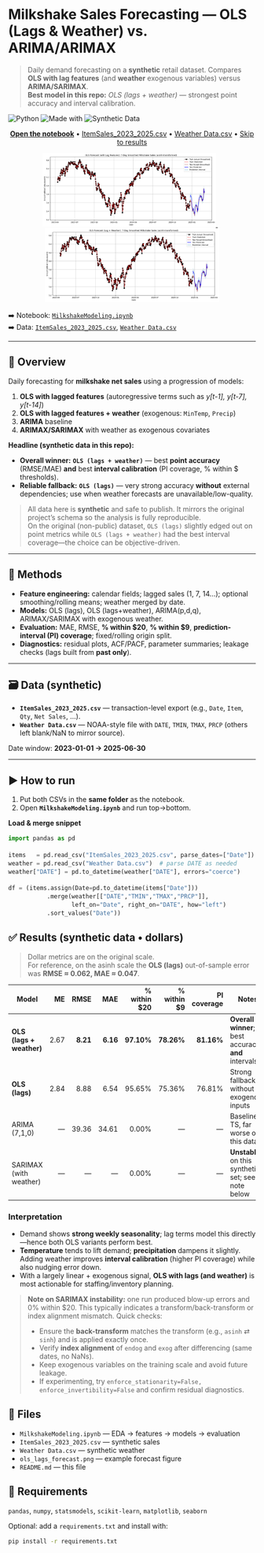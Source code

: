 # Milkshake Sales Forecasting — OLS (Lags & Weather) vs. ARIMA/ARIMAX

> Daily demand forecasting on a **synthetic** retail dataset. Compares **OLS with lag features** (and **weather** exogenous variables) versus **ARIMA/SARIMAX**.  
> **Best model in this repo:** *OLS (lags + weather)* — strongest point accuracy and interval calibration.

<!-- Badges (optional). Remove any you don't want. -->
![Python](https://img.shields.io/badge/Python-3.9%2B-blue)
![Made with](https://img.shields.io/badge/Stack-pandas%20%7C%20statsmodels%20%7C%20matplotlib-informational)
![Synthetic Data](https://img.shields.io/badge/Data-Synthetic-success)

<p align="center">
  <a href="MilkshakeModeling.ipynb"><b>Open the notebook</b></a> •
  <a href="ItemSales_2023_2025.csv">ItemSales_2023_2025.csv</a> •
  <a href="Weather Data.csv">Weather Data.csv</a> •
  <a href="#-results-synthetic-data--dollars">Skip to results</a>
</p>

<p align="center">
  <a href="MilkshakeModeling.ipynb">
    <img src="ols_lags_forecast.png" alt="OLS (lags) preview" height="150">
  </a>
  &nbsp;&nbsp;
  <a href="MilkshakeModeling.ipynb">
    <img src="ols_lags_weather_forecast.png" alt="OLS (lags + weather) preview" height="150">
  </a>
</p>



➡️ Notebook: [`MilkshakeModeling.ipynb`](./MilkshakeModeling.ipynb)  
➡️ Data: [`ItemSales_2023_2025.csv`](./ItemSales_2023_2025.csv), [`Weather Data.csv`](./Weather%20Data.csv)

---

## 🧭 Overview
Daily forecasting for **milkshake net sales** using a progression of models:

1. **OLS with lagged features** (autoregressive terms such as *y[t-1], y[t-7], y[t-14]*)
2. **OLS with lagged features + weather** (exogenous: `MinTemp`, `Precip`)
3. **ARIMA** baseline
4. **ARIMAX/SARIMAX** with weather as exogenous covariates

**Headline (synthetic data in this repo):**  
- **Overall winner:** **`OLS (lags + weather)`** — best **point accuracy** (RMSE/MAE) **and** best **interval calibration** (PI coverage, % within \$ thresholds).  
- **Reliable fallback:** **`OLS (lags)`** — very strong accuracy **without** external dependencies; use when weather forecasts are unavailable/low-quality.

> All data here is **synthetic** and safe to publish. It mirrors the original project’s schema so the analysis is fully reproducible.  
> On the original (non-public) dataset, `OLS (lags)` slightly edged out on point metrics while `OLS (lags + weather)` had the best interval coverage—the choice can be objective-driven.

---

## 🧰 Methods
- **Feature engineering:** calendar fields; lagged sales (1, 7, 14…); optional smoothing/rolling means; weather merged by date.
- **Models:** OLS (lags), OLS (lags+weather), ARIMA(p,d,q), ARIMAX/SARIMAX with exogenous weather.
- **Evaluation:** MAE, RMSE, **% within \$20**, **% within \$9**, **prediction-interval (PI) coverage**; fixed/rolling origin split.
- **Diagnostics:** residual plots, ACF/PACF, parameter summaries; leakage checks (lags built from **past only**).

---

## 🗃️ Data (synthetic)
- **`ItemSales_2023_2025.csv`** — transaction-level export (e.g., `Date`, `Item`, `Qty`, `Net Sales`, …).  
- **`Weather Data.csv`** — NOAA-style file with `DATE`, `TMIN`, `TMAX`, `PRCP` (others left blank/NaN to mirror source).

Date window: **2023-01-01 → 2025-06-30**

---

## ▶️ How to run
1. Put both CSVs in the **same folder** as the notebook.  
2. Open **`MilkshakeModeling.ipynb`** and run top→bottom.

**Load & merge snippet**
```python
import pandas as pd

items   = pd.read_csv("ItemSales_2023_2025.csv", parse_dates=["Date"])
weather = pd.read_csv("Weather Data.csv")  # parse DATE as needed
weather["DATE"] = pd.to_datetime(weather["DATE"], errors="coerce")

df = (items.assign(Date=pd.to_datetime(items["Date"]))
           .merge(weather[["DATE","TMIN","TMAX","PRCP"]],
                  left_on="Date", right_on="DATE", how="left")
           .sort_values("Date"))
```


## ✅ Results (synthetic data • dollars)

> Dollar metrics are on the original scale.  
> For reference, on the asinh scale the **OLS (lags)** out-of-sample error was **RMSE ≈ 0.062, MAE ≈ 0.047**.

| Model                     |   ME |   RMSE |   MAE | % within $20 | % within $9 | PI coverage | Notes |
|---------------------------|-----:|-------:|------:|-------------:|------------:|------------:|------|
| **OLS (lags + weather)**  | 2.67 | **8.21** | **6.16** | **97.10%** | **78.26%** | **81.16%** | **Overall winner**; best accuracy **and** intervals |
| **OLS (lags)**            | 2.84 | 8.88 | 6.54 | 95.65% | 75.36% | 76.81% | Strong fallback without exogenous inputs |
| ARIMA (7,1,0)             |  —   | 39.36 | 34.61 | 0.00% | — | — | Baseline TS, far worse on this data |
| SARIMAX (with weather)    |  —   | — | — | 0.00% | — | — | **Unstable** on this synthetic set; see note below |



### Interpretation
- Demand shows **strong weekly seasonality**; lag terms model this directly—hence both OLS variants perform best.  
- **Temperature** tends to lift demand; **precipitation** dampens it slightly. Adding weather improves **interval calibration** (higher PI coverage) while also nudging error down.
- With a largely linear + exogenous signal, **OLS with lags (and weather)** is most actionable for staffing/inventory planning.

> **Note on SARIMAX instability:** one run produced blow-up errors and 0% within \$20. This typically indicates a transform/back-transform or index alignment mismatch. Quick checks:
> - Ensure the **back-transform** matches the transform (e.g., `asinh` ⇄ `sinh`) and is applied exactly once.  
> - Verify **index alignment** of `endog` and `exog` after differencing (same dates, no NaNs).  
> - Keep exogenous variables on the training scale and avoid future leakage.  
> - If experimenting, try `enforce_stationarity=False, enforce_invertibility=False` and confirm residual diagnostics.


## 📁 Files
- `MilkshakeModeling.ipynb` — EDA → features → models → evaluation  
- `ItemSales_2023_2025.csv` — synthetic sales  
- `Weather Data.csv` — synthetic weather  
- `ols_lags_forecast.png` — example forecast figure  
- `README.md` — this file

## 🔧 Requirements
`pandas`, `numpy`, `statsmodels`, `scikit-learn`, `matplotlib`, `seaborn`

Optional: add a `requirements.txt` and install with:
```bash
pip install -r requirements.txt
